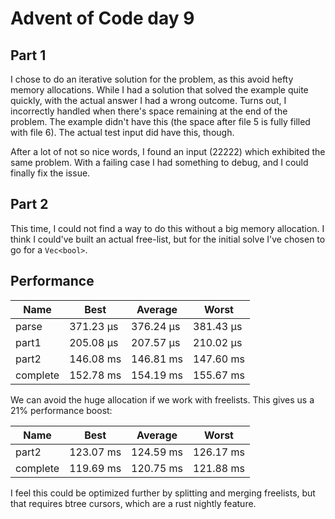 # Advent of Code day 9

## Part 1

I chose to do an iterative solution for the problem, as this avoid hefty memory allocations. While I had a solution that solved the example quite quickly, with the actual answer I had a wrong outcome. Turns out, I incorrectly handled when there's space remaining at the end of the problem. The example didn't have this (the space after file 5 is fully filled with file 6). The actual test input did have this, though.

After a lot of not so nice words, I found an input (22222) which exhibited the same problem. With a failing case I had something to debug, and I could finally fix the issue.

## Part 2

This time, I could not find a way to do this without a big memory allocation. I think I could've built an actual free-list, but for the initial solve I've chosen to go for a `Vec<bool>`.

## Performance

| Name        | Best | Average | Worst |
|-------------|------|---------|-------|
| parse       | 371.23 µs | 376.24 µs | 381.43 µs |
| part1       | 205.08 µs | 207.57 µs | 210.02 µs |
| part2       | 146.08 ms | 146.81 ms | 147.60 ms |
| complete    | 152.78 ms | 154.19 ms | 155.67 ms |

We can avoid the huge allocation if we work with freelists. This gives us a 21% performance boost:

| Name        | Best | Average | Worst |
|-------------|------|---------|-------|
| part2 | 123.07 ms | 124.59 ms | 126.17 ms |
| complete | 119.69 ms | 120.75 ms | 121.88 ms |

I feel this could be optimized further by splitting and merging freelists, but that requires btree cursors, which are a rust nightly feature.
